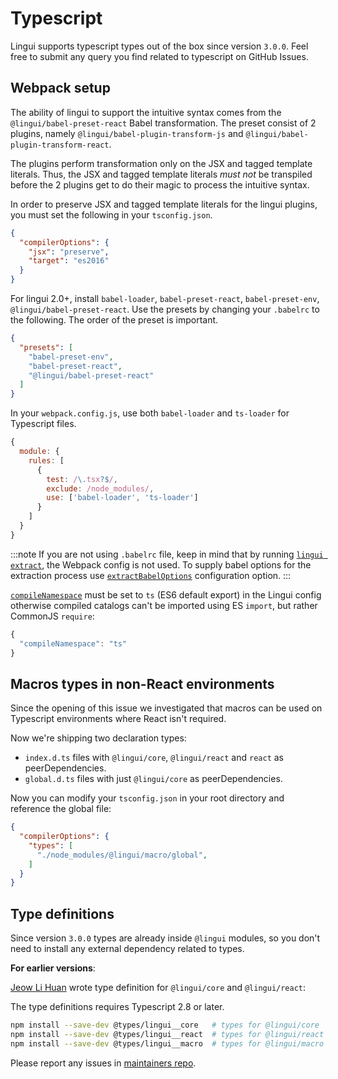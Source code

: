 # Typescript

Lingui supports typescript types out of the box since version `3.0.0`. Feel free to submit any query you find related to typescript on GitHub Issues.

## Webpack setup

The ability of lingui to support the intuitive syntax comes from the `@lingui/babel-preset-react` Babel transformation. The preset consist of 2 plugins, namely `@lingui/babel-plugin-transform-js` and `@lingui/babel-plugin-transform-react`.

The plugins perform transformation only on the JSX and tagged template literals. Thus, the JSX and tagged template literals *must not* be transpiled before the 2 plugins get to do their magic to process the intuitive syntax.

In order to preserve JSX and tagged template literals for the lingui plugins, you must set the following in your `tsconfig.json`.

```json title="tsconfig.json"
{
  "compilerOptions": {
    "jsx": "preserve",
    "target": "es2016"
  }
}
```

For lingui 2.0+, install `babel-loader`, `babel-preset-react`, `babel-preset-env`, `@lingui/babel-preset-react`. Use the presets by changing your `.babelrc` to the following. The order of the preset is important.

```json title=".babelrc"
{
  "presets": [
    "babel-preset-env",
    "babel-preset-react",
    "@lingui/babel-preset-react"
  ]
}
```

In your `webpack.config.js`, use both `babel-loader` and `ts-loader` for Typescript files.

```js title="webpack.config.js"
{
  module: {
    rules: [
      {
        test: /\.tsx?$/,
        exclude: /node_modules/,
        use: ['babel-loader', 'ts-loader']
      }
    ]
  }
}
```

:::note
If you are not using `.babelrc` file, keep in mind that by running [`lingui extract`](/docs/ref/cli#extract), the Webpack config is not used. To supply babel options for the extraction process use [`extractBabelOptions`](/docs/ref/conf#extractbabeloptions) configuration option.
:::

[`compileNamespace`](/docs/ref/conf#compilenamespace) must be set to `ts` (ES6 default export) in the Lingui config otherwise compiled catalogs can't be imported using ES `import`, but rather CommonJS `require`:

``` js
{
  "compileNamespace": "ts"
}
```

## Macros types in non-React environments

Since the opening of this issue we investigated that macros can be used on Typescript environments where React isn't required.

Now we're shipping two declaration types:

- `index.d.ts` files with `@lingui/core`, `@lingui/react` and `react` as peerDependencies.
- `global.d.ts` files with just `@lingui/core` as peerDependencies.

Now you can modify your `tsconfig.json` in your root directory and reference the global file:

```json title="tsconfig.json"
{
  "compilerOptions": {
    "types": [
      "./node_modules/@lingui/macro/global",
    ]
  }
}
```

## Type definitions

Since version `3.0.0` types are already inside `@lingui` modules, so you don't need to install any external dependency related to types.

**For earlier versions**:

[Jeow Li Huan](https://github.com/huan086) wrote type definition for `@lingui/core` and `@lingui/react`:

The type definitions requires Typescript 2.8 or later.

```bash npm2yarn
npm install --save-dev @types/lingui__core   # types for @lingui/core
npm install --save-dev @types/lingui__react  # types for @lingui/react
npm install --save-dev @types/lingui__macro  # types for @lingui/macro
```

Please report any issues in [maintainers repo](https://github.com/huan086/lingui-typings).
